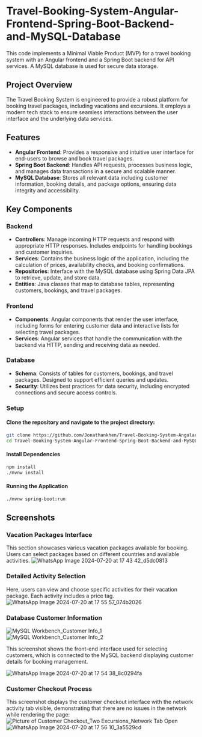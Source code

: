 # Travel-Booking-System-Angular-Frontend-Spring-Boot-Backend-and-MySQL-Database
This code implements a Minimal Viable Product (MVP) for a travel booking system with an Angular frontend and a Spring Boot backend for API services. A MySQL database is used for secure data storage.

## Project Overview

The Travel Booking System is engineered to provide a robust platform for booking travel packages, including vacations and excursions. It employs a modern tech stack to ensure seamless interactions between the user interface and the underlying data services.

## Features

- **Angular Frontend**: Provides a responsive and intuitive user interface for end-users to browse and book travel packages.
- **Spring Boot Backend**: Handles API requests, processes business logic, and manages data transactions in a secure and scalable manner.
- **MySQL Database**: Stores all relevant data including customer information, booking details, and package options, ensuring data integrity and accessibility.

## Key Components

### Backend

- **Controllers**: Manage incoming HTTP requests and respond with appropriate HTTP responses. Includes endpoints for handling bookings and customer inquiries.
- **Services**: Contains the business logic of the application, including the calculation of prices, availability checks, and booking confirmations.
- **Repositories**: Interface with the MySQL database using Spring Data JPA to retrieve, update, and store data.
- **Entities**: Java classes that map to database tables, representing customers, bookings, and travel packages.

### Frontend

- **Components**: Angular components that render the user interface, including forms for entering customer data and interactive lists for selecting travel packages.
- **Services**: Angular services that handle the communication with the backend via HTTP, sending and receiving data as needed.

### Database

- **Schema**: Consists of tables for customers, bookings, and travel packages. Designed to support efficient queries and updates.
- **Security**: Utilizes best practices for data security, including encrypted connections and secure access controls.

### Setup

#### Clone the repository and navigate to the project directory:

```bash
git clone https://github.com/Jonathankhen/Travel-Booking-System-Angular-Frontend-Spring-Boot-Backend-and-MySQL-Database.git
cd Travel-Booking-System-Angular-Frontend-Spring-Boot-Backend-and-MySQL-Database
```

#### Install Dependencies
```bash
npm install
./mvnw install
```

#### Running the Application
```bash
./mvnw spring-boot:run
```

## Screenshots

### Vacation Packages Interface
This section showcases various vacation packages available for booking. Users can select packages based on different countries and available activities.
![WhatsApp Image 2024-07-20 at 17 43 42_d5dc0813](https://github.com/user-attachments/assets/68439846-d897-4e1d-b527-d7ec04327dce)

### Detailed Activity Selection
Here, users can view and choose specific activities for their vacation package. Each activity includes a price tag.
![WhatsApp Image 2024-07-20 at 17 55 57_074b2026](https://github.com/user-attachments/assets/1734af4a-71f7-4388-9dfc-bd1ecdf2c236)

### Database Customer Information
![MySQL Workbench_Customer Info_1](https://github.com/user-attachments/assets/c9ed12de-7fc9-4904-a87c-c0fc5d37ac08)
![MySQL Workbench_Customer Info_2](https://github.com/user-attachments/assets/fff59fb3-a2db-4ee9-af9d-66f925b031bf)

This screenshot shows the front-end interface used for selecting customers, which is connected to the MySQL backend displaying customer details for booking management.

![WhatsApp Image 2024-07-20 at 17 54 38_8c0294fa](https://github.com/user-attachments/assets/f657ad3c-bf53-4281-946d-f26d96392d1c)

### Customer Checkout Process
This screenshot displays the customer checkout interface with the network activity tab visible, demonstrating that there are no issues in the network while rendering the page:
![Picture of Customer Checkout_Two Excursions_Network Tab Open](https://github.com/user-attachments/assets/4c0b9c39-f82c-4ff5-b464-0c32bf08e9ed)
![WhatsApp Image 2024-07-20 at 17 56 10_3a5529cd](https://github.com/user-attachments/assets/8cda263f-4791-4763-97c3-33cc3ba119dd)



